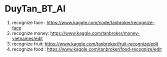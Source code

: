 # DuyTan_BT_AI

1. recognize face : https://www.kaggle.com/code/tanbroker/recognize-face
2. recognize money: https://www.kaggle.com/tanbroker/money-vietnames/edit
3. recognize fruit: https://www.kaggle.com/tanbroker/fruit-recognize/edit
4. recognize food : https://www.kaggle.com/tanbroker/food-recognize/edit

